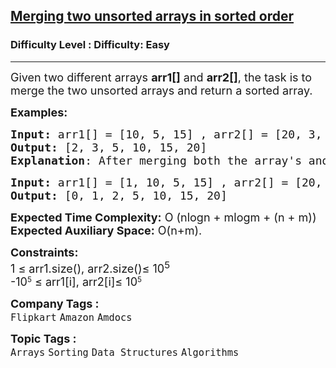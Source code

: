 <h2><a href="https://www.geeksforgeeks.org/problems/merging-two-unsorted-arrays-in-sorted-order1020/1?page=1&company=TCS,Amdocs&sortBy=submissions">Merging two unsorted arrays in sorted order</a></h2><h3>Difficulty Level : Difficulty: Easy</h3><hr><div class="problems_problem_content__Xm_eO"><p><span style="font-size: 18px;">Given two different arrays <strong>arr1[]</strong> and <strong>arr2[]</strong>, the task is to merge the two unsorted arrays and return a sorted array.</span></p>
<p><span style="font-size: 18px;"><strong>Examples:</strong></span></p>
<pre><span style="font-size: 18px;"><strong>Input: </strong>arr1[] = [10, 5, 15] , arr2[] = [20, 3, 2]
<strong>Output:</strong> [2, 3, 5, 10, 15, 20]
<strong>Explanation</strong>: After merging both the array's and sorting it with get the desired output.  
</span></pre>
<pre><span style="font-size: 18px;"><strong>Input: </strong>arr1[] = [1, 10, 5, 15] , arr2[] = [20, 0, 2]
<strong>Output:</strong> [0, 1, 2, 5, 10, 15, 20]
</span></pre>
<p><span style="font-size: 18px;"><strong>Expected Time Complexity:</strong> O (nlogn + mlogm + (n + m))<br><strong>Expected Auxiliary Space:</strong> O(n+m).</span></p>
<p><span style="font-size: 18px;"><strong>Constraints:</strong><br>1 ≤ arr1.size(), arr2.size()≤ 10<sup>5<br></sup></span><span style="font-size: 18px;">-</span><span style="font-size: 18px;">10</span><sup>5</sup><span style="font-size: 18px;"> ≤ arr1[i], arr2[i]≤ 10</span><sup>5</sup></p></div><p><span style=font-size:18px><strong>Company Tags : </strong><br><code>Flipkart</code>&nbsp;<code>Amazon</code>&nbsp;<code>Amdocs</code>&nbsp;<br><p><span style=font-size:18px><strong>Topic Tags : </strong><br><code>Arrays</code>&nbsp;<code>Sorting</code>&nbsp;<code>Data Structures</code>&nbsp;<code>Algorithms</code>&nbsp;